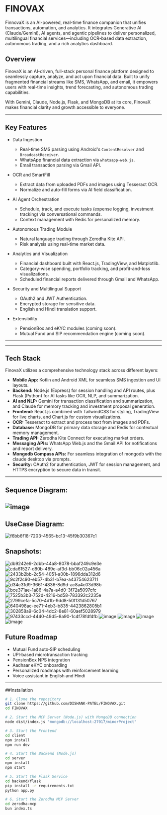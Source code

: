 # FINOVAX
FinnovaX is an AI-powered, real-time finance companion that unifies transactions, automation, and analytics. It integrates Generative AI (Claude/Gemini), AI agents, and agentic pipelines to deliver personalized, multilingual financial services—including OCR-based data extraction, autonomous trading, and a rich analytics dashboard.
## Overview

FinovaX is an AI-driven, full-stack personal finance platform designed to seamlessly capture, analyze, and act upon financial data. Built to unify fragmented financial streams like SMS, WhatsApp, and email, it empowers users with real-time insights, trend forecasting, and autonomous trading capabilities.

With Gemini, Claude, Node.js, Flask, and MongoDB at its core, FinovaX makes financial clarity and growth accessible to everyone.

---

## Key Features

- Data Ingestion  
  - Real-time SMS parsing using Android's `ContentResolver` and `BroadcastReceiver`.  
  - WhatsApp financial data extraction via `whatsapp-web.js`.  
  - Email transaction parsing via Gmail API.

- OCR and SmartFill  
  - Extract data from uploaded PDFs and images using Tesseract OCR.  
  - Normalize and auto-fill forms via AI field classification.

- AI Agent Orchestration  
  - Schedule, track, and execute tasks (expense logging, investment tracking) via conversational commands.  
  - Context management with Redis for personalized memory.

- Autonomous Trading Module  
  - Natural language trading through Zerodha Kite API.  
  - Risk analysis using real-time market data.

- Analytics and Visualization  
  - Financial dashboard built with React.js, TradingView, and Matplotlib.  
  - Category-wise spending, portfolio tracking, and profit-and-loss visualizations.  
  - Scheduled financial reports delivered through Gmail and WhatsApp.

- Security and Multilingual Support  
  - OAuth2 and JWT Authentication.  
  - Encrypted storage for sensitive data.  
  - English and Hindi translation support.

- Extensibility  
  - PensionBox and eKYC modules (coming soon).  
  - Mutual Fund and SIP recommendation engine (coming soon).

---
---

## Tech Stack

FinovaX utilizes a comprehensive technology stack across different layers:

- **Mobile App:** Kotlin and Android XML for seamless SMS ingestion and UI layouts.
- **Backend:** Node.js (Express) for session handling and API routes, plus Flask (Python) for AI tasks like OCR, NLP, and summarization.
- **AI and NLP:** Gemini for transaction classification and summarization, and Claude for memory tracking and investment proposal generation.
- **Frontend:** React.js combined with TailwindCSS for styling, TradingView for live charts, and Chart.js for custom visualizations.
- **OCR:** Tesseract to extract and process text from images and PDFs.
- **Database:** MongoDB for primary data storage and Redis for contextual memory management.
- **Trading API:** Zerodha Kite Connect for executing market orders.
- **Messaging APIs:** WhatsApp Web.js and the Gmail API for notifications and report delivery.
- **Mongodb Compass APIs:** For seamless integration of mongodb with the claude desktop via prompts.
- **Security:** OAuth2 for authentication, JWT for session management, and HTTPS encryption to secure data in transit.

---
## Sequence Diagram:
![image](https://github.com/user-attachments/assets/dd9f286c-6292-4352-a505-40996e2ceebe)
---
## UseCase Diagram:
![f6bb6f18-7203-4565-bc13-45f9b30367c1](https://github.com/user-attachments/assets/c0b14fb4-97e3-40cf-8478-e5a1999993fa)

## Snapshots:
![db9242e9-2dbb-44a8-8078-bbaf249c9e3e](https://github.com/user-attachments/assets/422752f8-0508-4d53-852d-b693d95b9fee)
![cda61527-d80b-489e-af3d-bb06c02a456a](https://github.com/user-attachments/assets/fcdcf54d-3056-4370-99ee-fc7a3c4ce5a4)
![2433b2bb-2c54-4051-a00b-1896dda312d6](https://github.com/user-attachments/assets/0d3558ca-9095-4ba5-9dce-124796196534)
![9c2f2c90-eb57-4b31-b7ea-a43754623711](https://github.com/user-attachments/assets/0cdcb622-5a74-4609-a013-e4b7e2f54294)
![d34c31d9-3661-4836-8d9d-ac8a4c03d98b](https://github.com/user-attachments/assets/72d6d99d-e282-42fa-a76d-2a6055c71d1c)
![bce371ae-1a86-4a7a-a4d0-3f72a5097cfc](https://github.com/user-attachments/assets/1a9c543c-6cdb-4d87-b045-672d703b0ca8)
![7525b3b3-752d-4216-bd58-783392c2235e](https://github.com/user-attachments/assets/3b77a579-3a85-49e7-a1ba-7e72b4624c8a)
![2799cefa-5c70-4d1b-9dd8-50f131d50767](https://github.com/user-attachments/assets/59f193be-e4e8-4213-bc07-f1cabe6d7e7b)
![640498ac-ee71-4eb3-b835-4423862805b1](https://github.com/user-attachments/assets/9c606c8b-2847-4bdd-9688-eee4d8469044)
![302858a9-6c04-4dc2-8e81-60aef5028979](https://github.com/user-attachments/assets/2366e089-4075-45f1-97e8-559116c5573d)
![97433ccd-4440-49d5-8a90-1c4f78fdf4fb](https://github.com/user-attachments/assets/9de5fd23-ba1f-4d14-9677-468a4b3ae30a)
![image](https://github.com/user-attachments/assets/129acc8e-d509-4308-90f2-cc746e2377a9)
![image](https://github.com/user-attachments/assets/5437df1d-b000-4344-9c4c-db5f5fc26f81)
![image](https://github.com/user-attachments/assets/6e86fd37-2380-4631-9b5e-47aa1f43a984)
![image](https://github.com/user-attachments/assets/9875e934-a194-4eb3-b635-5292b9d885b0)

## Future Roadmap

- Mutual Fund auto‑SIP scheduling
- UPI‑based microtransaction tracking
- PensionBox NPS integration
- Aadhaar eKYC onboarding
- Personalized roadmaps with reinforcement learning
- Voice assistant in English and Hindi

---

##Installation

```bash
# 1. Clone the repository
git clone https://github.com/DISHANK-PATEL/FINOVAX.git
cd FINOVAX

# 2. Start the MCP Server (Node.js) with MongoDB connection
node dist/index.js "mongodb://localhost:27017/minorProject"

# 3. Start the Frontend
cd client
npm install
npm run dev

# 4. Start the Backend (Node.js)
cd server
npm install
npm start

# 5. Start the Flask Service
cd backend/flask
pip install -r requirements.txt
python app.py

# 6. Start the Zerodha MCP Server
cd zerodha-mcp
bun index.ts
```

